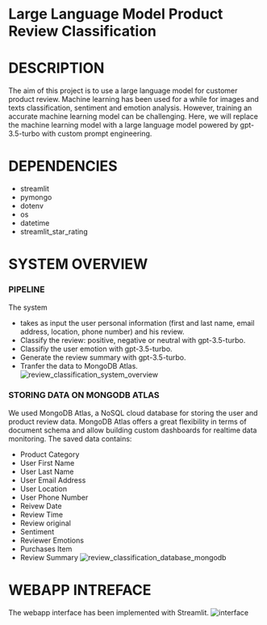 # Large Language Model Product Review Classification

# DESCRIPTION
The aim of this project is to use a large language model for customer product review.
Machine learning has been used for a while for images and texts classification, sentiment and emotion analysis. However, training an accurate machine learning model can be challenging. Here, we will replace the machine learning model with a large language model powered by gpt-3.5-turbo with custom prompt engineering.

# DEPENDENCIES
 - streamlit
 - pymongo
 - dotenv
 - os
 - datetime
 - streamlit_star_rating

# SYSTEM OVERVIEW
### PIPELINE
The system 
 - takes as input the user personal information (first and last name, email address, location, phone number) and his review.
 - Classify the review: positive, negative or neutral with gpt-3.5-turbo.
 - Classifiy the user emotion with gpt-3.5-turbo.
 - Generate the review summary with gpt-3.5-turbo. 
 - Tranfer the data to MongoDB Atlas.
![review_classification_system_overview](https://github.com/WENDGOUNDI/large_language_model_product_review_classification/assets/48753146/dbcddbf4-306f-41f2-9aa1-8eb0b4a67b46)


### STORING DATA ON MONGODB ATLAS
We used MongoDB Atlas, a NoSQL cloud database for storing the user and product review data. MongoDB Atlas offers a great flexibility in terms of document schema and allow building custom dashboards for realtime data monitoring.
The saved data contains:
 - Product Category
 - User First Name
 - User Last Name
 - User Email Address
 - User Location
 - User Phone Number
 - Reivew Date
 - Review Time
 - Review original
 - Sentiment
 - Reviewer Emotions
 - Purchases Item
 - Review Summary
![review_classification_database_mongodb](https://github.com/WENDGOUNDI/large_language_model_product_review_classification/assets/48753146/c32cb193-0798-40af-b1be-0b2a3e0f6d29)

# WEBAPP INTREFACE
The webapp interface has been implemented with Streamlit.
![interface](https://github.com/WENDGOUNDI/large_language_model_product_review_classification/assets/48753146/e96a0fa0-c902-4f6a-a4a9-bab41154bbb5)
